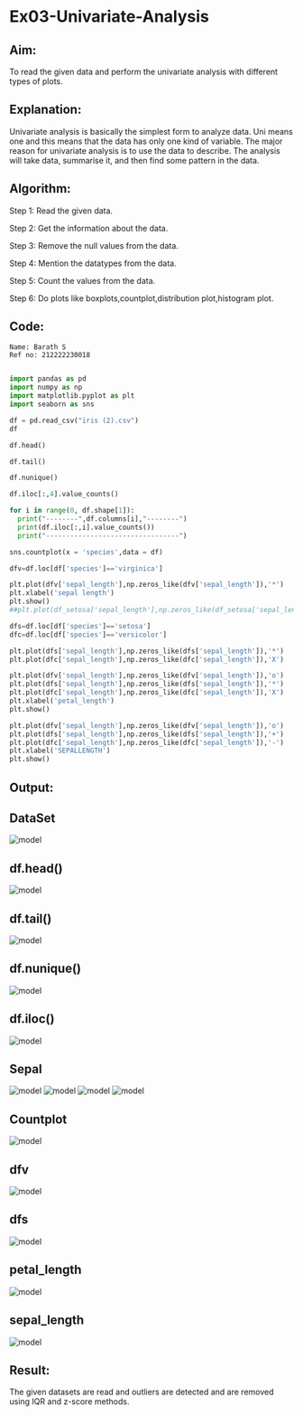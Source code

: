 # Ex03-Univariate-Analysis

## Aim:
To read the given data and perform the univariate analysis with different types of plots.

## Explanation:
Univariate analysis is basically the simplest form to analyze data. Uni means one and this means that the data has only one kind of variable. The major reason for univariate analysis is to use the data to describe. The analysis will take data, summarise it, and then find some pattern in the data.

## Algorithm:

Step 1:
Read the given data.

Step 2:
Get the information about the data.

Step 3:
Remove the null values from the data.

Step 4:
Mention the datatypes from the data.

Step 5:
Count the values from the data.

Step 6:
Do plots like boxplots,countplot,distribution plot,histogram plot.

## Code:
```
Name: Barath S
Ref no: 212222230018
```
```python

import pandas as pd
import numpy as np
import matplotlib.pyplot as plt
import seaborn as sns

df = pd.read_csv("iris (2).csv")
df

df.head()

df.tail()

df.nunique()

df.iloc[:,4].value_counts()

for i in range(0, df.shape[1]):
  print("--------",df.columns[i],"--------")
  print(df.iloc[:,i].value_counts())
  print("---------------------------------")

sns.countplot(x = 'species',data = df)

dfv=df.loc[df['species']=='virginica']

plt.plot(dfv['sepal_length'],np.zeros_like(dfv['sepal_length']),'*')
plt.xlabel('sepal length')
plt.show()
##plt.plot(df_setosa['sepal_length'],np.zeros_like(df_setosa['sepal_length']),'o')

dfs=df.loc[df['species']=='setosa']
dfc=df.loc[df['species']=='versicolor']

plt.plot(dfs['sepal_length'],np.zeros_like(dfs['sepal_length']),'*')
plt.plot(dfc['sepal_length'],np.zeros_like(dfc['sepal_length']),'X')

plt.plot(dfv['sepal_length'],np.zeros_like(dfv['sepal_length']),'o')
plt.plot(dfs['sepal_length'],np.zeros_like(dfs['sepal_length']),'*')
plt.plot(dfc['sepal_length'],np.zeros_like(dfc['sepal_length']),'X')
plt.xlabel('petal_length')
plt.show()

plt.plot(dfv['sepal_length'],np.zeros_like(dfv['sepal_length']),'o')
plt.plot(dfs['sepal_length'],np.zeros_like(dfs['sepal_length']),'+')
plt.plot(dfc['sepal_length'],np.zeros_like(dfc['sepal_length']),'-')
plt.xlabel('SEPALLENGTH')
plt.show()
```

## Output:

## DataSet
![model]("https://github.com/barathsubramani/Ex03-Univariate-Analysis/blob/main/df.png")

## df.head()
![model]("https://github.com/barathsubramani/Ex03-Univariate-Analysis/blob/main/head.png")

## df.tail()
![model]("https://github.com/barathsubramani/Ex03-Univariate-Analysis/blob/main/tail.png")

## df.nunique()
![model]("https://github.com/barathsubramani/Ex03-Univariate-Analysis/blob/main/nuni.png")

## df.iloc()
![model]("https://github.com/barathsubramani/Ex03-Univariate-Analysis/blob/main/iloc.png")

## Sepal
![model]("https://github.com/barathsubramani/Ex03-Univariate-Analysis/blob/main/sepal1.png")
![model]("https://github.com/barathsubramani/Ex03-Univariate-Analysis/blob/main/sepal2.png")
![model]("https://github.com/barathsubramani/Ex03-Univariate-Analysis/blob/main/sepal3.png")
![model]("https://github.com/barathsubramani/Ex03-Univariate-Analysis/blob/main/sepal4.png")

## Countplot
![model]("https://github.com/barathsubramani/Ex03-Univariate-Analysis/blob/main/sns.png")

## dfv
![model]("https://github.com/barathsubramani/Ex03-Univariate-Analysis/blob/main/dfv.png")

## dfs
![model]("https://github.com/barathsubramani/Ex03-Univariate-Analysis/blob/main/dfs.png")

## petal_length
![model]("https://github.com/barathsubramani/Ex03-Univariate-Analysis/blob/main/plot.png")

## sepal_length
![model]("https://github.com/barathsubramani/Ex03-Univariate-Analysis/blob/main/last.png")

## Result:
The given datasets are read and outliers are detected and are removed using IQR and z-score methods.
